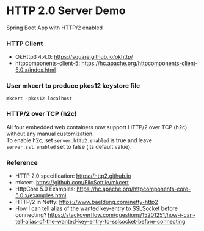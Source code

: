 HTTP 2.0 Server Demo
=========================

Spring Boot App with HTTP/2 enabled

### HTTP Client

* OkHttp3 4.4.0: https://square.github.io/okhttp/
* httpcomponents-client-5: https://hc.apache.org/httpcomponents-client-5.0.x/index.html

### User mkcert to produce pkcs12 keystore file

```
mkcert -pkcs12 localhost
```

### HTTP/2 over TCP (h2c)

All four embedded web containers now support HTTP/2 over TCP (h2c) without any manual customization.  
To enable h2c, set `server.http2.enabled` is true and leave `server.ssl.enabled` set to false (its default value).


### Reference

* HTTP 2.0 specification: https://http2.github.io
* mkcert: https://github.com/FiloSottile/mkcert
* HttpCore 5.0 Examples: https://hc.apache.org/httpcomponents-core-5.0.x/examples.html
* HTTP/2 in Netty: https://www.baeldung.com/netty-http2
* How I can tell alias of the wanted key-entry to SSLSocket before connecting? https://stackoverflow.com/questions/15201251/how-i-can-tell-alias-of-the-wanted-key-entry-to-sslsocket-before-connecting
